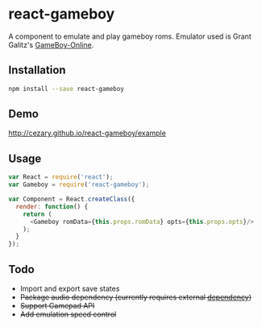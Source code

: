 # react-gameboy

A component to emulate and play gameboy roms. Emulator used is Grant Galitz's [GameBoy-Online](https://github.com/grantgalitz/GameBoy-Online).

## Installation

```bash
npm install --save react-gameboy
```

## Demo

http://cezary.github.io/react-gameboy/example

## Usage

```javascript
var React = require('react');
var Gameboy = require('react-gameboy');

var Component = React.createClass({
  render: function() {
    return (
      <Gameboy romData={this.props.romData} opts={this.props.opts}/>
    );
  }
});
```

## Todo
* Import and export save states
* ~~Package audio dependency (currently requires external [dependency](https://github.com/grantgalitz/XAudioJS))~~
* ~~Support Gamepad API~~
* ~~Add emulation speed control~~
